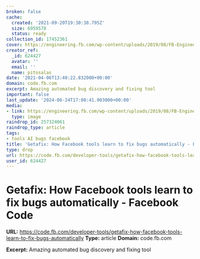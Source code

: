 ```yaml
---
broken: false
cache:
  created: '2021-09-20T19:30:38.795Z'
  size: 6959578
  status: ready
collection_id: 17452361
cover: https://engineering.fb.com/wp-content/uploads/2019/08/FB-Engineering-Logo.jpg
creator_ref:
  _id: 624427
  avatar: ''
  email: ''
  name: pitosalas
date: '2021-04-06T13:40:22.832000+00:00'
domain: code.fb.com
excerpt: Amazing automated bug discovery and fixing tool
important: false
last_update: '2024-06-24T17:08:41.003000+00:00'
media:
- link: https://engineering.fb.com/wp-content/uploads/2019/08/FB-Engineering-Logo.jpg
  type: image
raindrop_id: 257324061
raindrop_type: article
tags:
- tools AI bugs facebook
title: 'Getafix: How Facebook tools learn to fix bugs automatically - Facebook Code'
type: drop
url: https://code.fb.com/developer-tools/getafix-how-facebook-tools-learn-to-fix-bugs-automatically
user_id: 624427
---
```


# Getafix: How Facebook tools learn to fix bugs automatically - Facebook Code

**URL:** https://code.fb.com/developer-tools/getafix-how-facebook-tools-learn-to-fix-bugs-automatically
**Type:** article
**Domain:** code.fb.com

**Excerpt:** Amazing automated bug discovery and fixing tool
